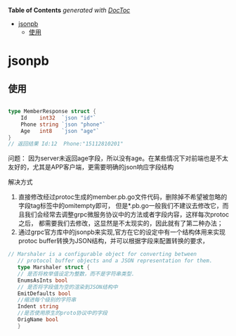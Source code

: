 <!-- START doctoc generated TOC please keep comment here to allow auto update -->
<!-- DON'T EDIT THIS SECTION, INSTEAD RE-RUN doctoc TO UPDATE -->
**Table of Contents**  *generated with [DocToc](https://github.com/thlorenz/doctoc)*

- [jsonpb](#jsonpb)
  - [使用](#%E4%BD%BF%E7%94%A8)

<!-- END doctoc generated TOC please keep comment here to allow auto update -->

# jsonpb




## 使用 
```go

type MemberResponse struct {
	Id    int32  `json "id"`
	Phone string `json "phone"`
	Age   int8   `json "age"`
}
// 返回结果	Id:12  Phone:"15112810201"


```

问题：
因为server未返回age字段，所以没有age。在某些情况下对前端也是不太友好的，尤其是APP客户端，更需要明确的json响应字段结构

解决方式
1. 直接修改经过protoc生成的member.pb.go文件代码，删除掉不希望被忽略的字段tag标签中的omitempty即可，
   但是*.pb.go一般我们不建议去修改它，而且我们会经常去调整grpc微服务协议中的方法或者字段内容，这样每次protoc之后，
   都需要我们去修改，这显然是不太现实的，因此就有了第二种办法；
2. 通过grpc官方库中的jsonpb来实现,官方在它的设定中有一个结构体用来实现protoc buffer转换为JSON结构，并可以根据字段来配置转换的要求，
   
```go
// Marshaler is a configurable object for converting between
   // protocol buffer objects and a JSON representation for them.
   type Marshaler struct {
   // 是否将枚举值设定为整数，而不是字符串类型.
   EnumsAsInts bool
   // 是否将字段值为空的渲染到JSON结构中
   EmitDefaults bool
   //缩进每个级别的字符串
   Indent string
   //是否使用原生的proto协议中的字段
   OrigName bool
   }
```